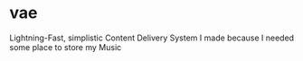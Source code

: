 # vae
Lightning-Fast, simplistic Content Delivery System I made because I needed some place to store my Music
